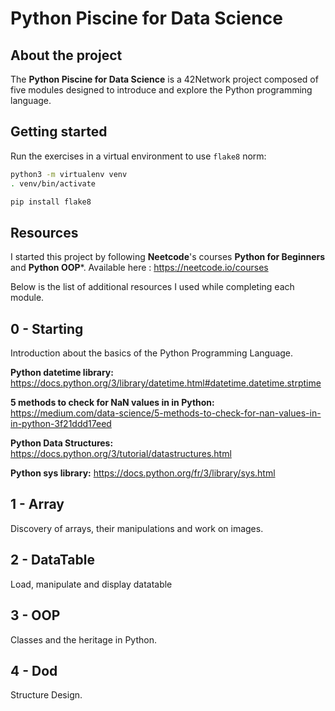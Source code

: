 # Python Piscine for Data Science

## About the project

The **Python Piscine for Data Science** is a 42Network project composed of five modules designed to introduce and explore the Python programming language.

## Getting started 

Run the exercises in a virtual environment to use `flake8` norm:

```bash
python3 -m virtualenv venv
. venv/bin/activate
```

```bash
pip install flake8
```

## Resources

I started this project by following **Neetcode**'s courses **Python for Beginners** and **Python OOP***. Available here : https://neetcode.io/courses

Below is the list of additional resources I used while completing each module. 

## 0 - Starting
Introduction about the basics of the Python Programming Language.

**Python datetime library:** https://docs.python.org/3/library/datetime.html#datetime.datetime.strptime

**5 methods to check for NaN values in in Python:** https://medium.com/data-science/5-methods-to-check-for-nan-values-in-in-python-3f21ddd17eed

**Python Data Structures:** https://docs.python.org/3/tutorial/datastructures.html 

**Python sys library:** https://docs.python.org/fr/3/library/sys.html

## 1 - Array
Discovery of arrays, their manipulations and work on images. 

## 2 - DataTable
Load, manipulate and display datatable

## 3 - OOP
Classes and the heritage in Python.

## 4 - Dod
Structure Design.
